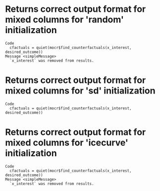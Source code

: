 # Returns correct output format for mixed columns for 'random' initialization

    Code
      cfactuals = quiet(mocr$find_counterfactuals(x_interest, desired_outcome))
    Message <simpleMessage>
      `x_interest` was removed from results.

# Returns correct output format for mixed columns for 'sd' initialization

    Code
      cfactuals = quiet(mocr$find_counterfactuals(x_interest, desired_outcome))

# Returns correct output format for mixed columns for 'icecurve' initialization

    Code
      cfactuals = quiet(mocr$find_counterfactuals(x_interest, desired_outcome))
    Message <simpleMessage>
      `x_interest` was removed from results.

